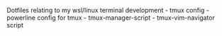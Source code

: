 Dotfiles relating to my wsl/linux terminal development
    - tmux config
    - powerline config for tmux
    - tmux-manager-script
    - tmux-vim-navigator script
